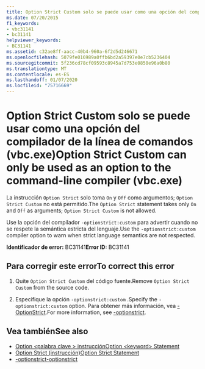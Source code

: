 ```yaml
---
title: Option Strict Custom solo se puede usar como una opción del compilador de la línea de comandos (vbc.exe)
ms.date: 07/20/2015
f1_keywords:
- vbc31141
- bc31141
helpviewer_keywords:
- BC31141
ms.assetid: c32ae8ff-aacc-40b4-960a-6f2d5d246671
ms.openlocfilehash: 5079fe016989a0ffb6bd2a59397e0e7cb5236404
ms.sourcegitcommit: 5f236cd78cf09593c8945a7d753e0850e96a0b80
ms.translationtype: MT
ms.contentlocale: es-ES
ms.lasthandoff: 01/07/2020
ms.locfileid: "75716669"
---
```

# <a name="option-strict-custom-can-only-be-used-as-an-option-to-the-command-line-compiler-vbcexe"></a><span data-ttu-id="d4ec0-102">Option Strict Custom solo se puede usar como una opción del compilador de la línea de comandos (vbc.exe)</span><span class="sxs-lookup"><span data-stu-id="d4ec0-102">Option Strict Custom can only be used as an option to the command-line compiler (vbc.exe)</span></span>
<span data-ttu-id="d4ec0-103">La instrucción `Option Strict` solo toma `On` y `Off` como argumentos; `Option Strict Custom` no está permitido.</span><span class="sxs-lookup"><span data-stu-id="d4ec0-103">The `Option Strict` statement takes only `On` and `Off` as arguments; `Option Strict Custom` is not allowed.</span></span>  
  
 <span data-ttu-id="d4ec0-104">Use la opción del compilador `-optionstrict:custom` para advertir cuando no se respete la semántica estricta del lenguaje.</span><span class="sxs-lookup"><span data-stu-id="d4ec0-104">Use the `-optionstrict:custom` compiler option to warn when strict language semantics are not respected.</span></span>  
  
 <span data-ttu-id="d4ec0-105">**Identificador de error:** BC31141</span><span class="sxs-lookup"><span data-stu-id="d4ec0-105">**Error ID:** BC31141</span></span>  
  
## <a name="to-correct-this-error"></a><span data-ttu-id="d4ec0-106">Para corregir este error</span><span class="sxs-lookup"><span data-stu-id="d4ec0-106">To correct this error</span></span>  
  
1. <span data-ttu-id="d4ec0-107">Quite `Option Strict Custom` del código fuente.</span><span class="sxs-lookup"><span data-stu-id="d4ec0-107">Remove `Option Strict Custom` from the source code.</span></span>  
  
2. <span data-ttu-id="d4ec0-108">Especifique la opción `-optionstrict:custom` .</span><span class="sxs-lookup"><span data-stu-id="d4ec0-108">Specify the `-optionstrict:custom` option.</span></span> <span data-ttu-id="d4ec0-109">Para obtener más información, vea [-OptionStrict](../../visual-basic/reference/command-line-compiler/optionstrict.md).</span><span class="sxs-lookup"><span data-stu-id="d4ec0-109">For more information, see [-optionstrict](../../visual-basic/reference/command-line-compiler/optionstrict.md).</span></span>  
  
## <a name="see-also"></a><span data-ttu-id="d4ec0-110">Vea también</span><span class="sxs-lookup"><span data-stu-id="d4ec0-110">See also</span></span>

- [<span data-ttu-id="d4ec0-111">Option \<palabra clave > instrucción</span><span class="sxs-lookup"><span data-stu-id="d4ec0-111">Option \<keyword> Statement</span></span>](../../visual-basic/language-reference/statements/option-keyword-statement.md)
- [<span data-ttu-id="d4ec0-112">Option Strict (instrucción)</span><span class="sxs-lookup"><span data-stu-id="d4ec0-112">Option Strict Statement</span></span>](../../visual-basic/language-reference/statements/option-strict-statement.md)
- [<span data-ttu-id="d4ec0-113">-optionstrict</span><span class="sxs-lookup"><span data-stu-id="d4ec0-113">-optionstrict</span></span>](../../visual-basic/reference/command-line-compiler/optionstrict.md)
